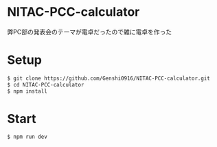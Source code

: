 # NITAC-PCC-calculator
 
弊PC部の発表会のテーマが電卓だったので雑に電卓を作った

# Setup
 
```bash
$ git clone https://github.com/Genshi0916/NITAC-PCC-calculator.git
$ cd NITAC-PCC-calculator
$ npm install
``` 
# Start

```bash
$ npm run dev
